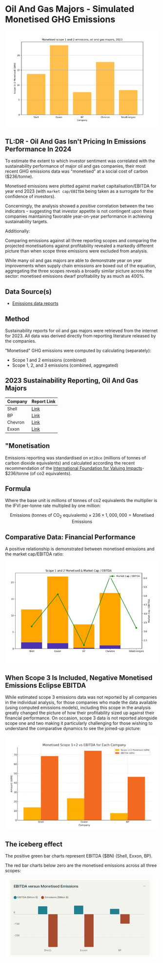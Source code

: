 # Oil And Gas Majors - Simulated Monetised GHG Emissions

 ![alt text](scope1-and-2.png)

 ## TL:DR - Oil And Gas Isn't Pricing In Emissions Performance In 2024

 To estimate the extent to which investor sentiment was correlated with the sustainability performance of major oil and gas companies, their most recent GHG emissions data was "monetised" at a social cost of carbon ($236/tonne).

 Monetised emissions were plotted against market capitalisation/EBITDA for year end 2023 (with `market cap/EBITDA` being taken as a surrogate for the confidence of investors).

 Concerningly, the analysis showed a *positive* correlation between the two indicators - suggesting that investor appetite is not contingent upon these companies maintaining favorable year-on-year performance in achieving sustainability targets.

 Additionally:

 Comparing emissions against all three reporting scopes and comparing the projected monetisations against profitability revealed a markedly different picture than when scope three emissions were excluded from analysis. 

 While many oil and gas majors are able to demonstrate year on year improvements when supply chain emissions are boxed out of the equation, aggregating the three scopes reveals a broadly similar picture across the sector: monetised emissions dwarf profitability by as much as 400%.

## Data Source(s)

- [Emissions data reports](https://github.com/danielrosehill/Emissions-Data-Reports)

## Method

Sustainability reports for oil and gas majors were retrieved from the internet for 2023.  All data was derived directly from reporting literature released by the companies.

"Monetised" GHG emissions were computed by calculating (separately):

- Scope 1 and 2 emissions (combined)
- Scope 1, 2, and 3 emissions (combined, aggregated)

## 2023 Sustainability Reporting, Oil And Gas Majors
  
| Company  | Report Link |
|----------|-------------|
| Shell    | [Link](https://reports.shell.com/sustainability-report/2023/achieving-net-zero-emissions/managing-greenhouse-gas-emissions/greenhouse-gas-emissions.html) |
| BP       | [Link](https://www.bp.com/content/dam/bp/business-sites/en/global/corporate/pdfs/sustainability/group-reports/bp-sustainability-report-2023.pdf) |
| Chevron  | [Link](https://www.chevron.com/-/media/shared-media/documents/2023-sustainability-performance-data.pdf) |
| Exxon    | [Link](https://corporate.exxonmobil.com/sustainability-and-reports/metrics-and-data) |

## "Monetisation

Emissions reporting was standardised on `mt20ce` (millions of tonnes of carbon dioxide equivalents) and calculated according the recent recommendation of the [International Foundation for Valuing Impacts](https://www.ifvi.org)-  $236/tonne (of co2 equivalents).

## Formula

Where the base unit is *millions* of tonnes of co2 equivalents the multiplier is the IFVI per-tonne rate multipled by one million:

$$
\text{Emissions (tonnes of CO}_2\text{ equivalents)} \times 236 \times 1,000,000 = \text{Monetised Emissions}
$$

## Comparative Data: Financial Performance

A positive relationship is demonstrated between monetised emissions and the market cap/EBITDA ratio: 

 ![alt text](correlation.png)

 ## When Scope 3 Is Included, Negative Monetised Emissions Eclipse EBITDA

 While estimated scope 3 emissions data was not reported by all companies in the individual analysis, for those companies who made the data available (using computed emissions models), including this scope in the analysis greatly changed the picture of how their profitability sized up against their financial performance. On occasion, scope 3 data is not reported alongside scope one and two making it particularly challenging for those wishing to understand the comparative dynamics to see the joined-up picture:

![ scope1_2](image.png)

## The iceberg effect

The positive green bar charts represent EBITDA ($BN) (Shell, Exxon, BP). 

The red bar charts below zero are the monetised emissions across all three scopes:

![alt text](scope3.png)
 